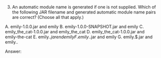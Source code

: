 3. An automatic module name is generated if one is not supplied. Which of the following JAR filename and generated 
   automatic module name pairs are correct? (Choose all that apply.)

A. emily-1.0.0.jar and emily
B. emily-1.0.0-SNAPSHOT.jar and emily
C. emily_the_cat-1.0.0.jar and emily_the_cat
D. emily_the_cat-1.0.0.jar and emily-the-cat
E. emily.$.jar end emily
F. emily.$.jar and emily
G. emily.$.jar and emily..


Answer: 